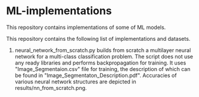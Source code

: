 # ML-implementations
This repository contains implementations of  some of ML models. 


This repository contains the following list of implementations and datasets.

1. neural_network_from_scratch.py builds from scratch a multilayer neural network for a multi-class classification problem. 
The script does not use any ready libraries and performs backpropagation for training. It uses "Image_Segmentaion.csv" file for training, the description of which can be found in "Image_Segmentaton_Description.pdf". Accuracies of various neural network structures are depicted in results/nn_from_scratch.png.   
